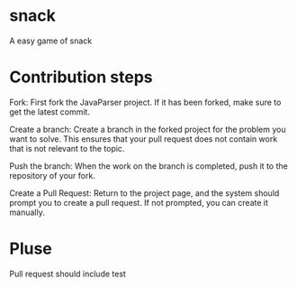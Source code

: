 # snack
A easy game of snack

# Contribution steps
Fork: First fork the JavaParser project. If it has been forked, make sure to get the latest commit.

Create a branch: Create a branch in the forked project for the problem you want to solve. This ensures that your pull request does not contain work that is not relevant to the topic.

Push the branch: When the work on the branch is completed, push it to the repository of your fork.

Create a Pull Request: Return to the project page, and the system should prompt you to create a pull request. If not prompted, you can create it manually.

# Pluse
Pull request should include test
